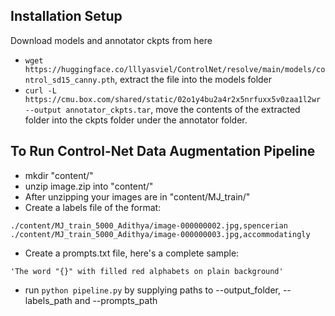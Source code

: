 

## Installation Setup

Download models and annotator ckpts from here
- `wget https://huggingface.co/lllyasviel/ControlNet/resolve/main/models/control_sd15_canny.pth`, extract the file into the models folder
- `curl -L https://cmu.box.com/shared/static/02o1y4bu2a4r2x5nrfuxx5v0zaa1l2wr --output annotator_ckpts.tar`, move the contents of the extracted folder into the ckpts folder under the annotator folder.


## To Run Control-Net Data Augmentation Pipeline
- mkdir "content/"
- unzip image.zip into "content/"
- After unzipping your images are in "content/MJ_train/"
- Create a labels file of the format:
```
./content/MJ_train_5000_Adithya/image-000000002.jpg,spencerian
./content/MJ_train_5000_Adithya/image-000000003.jpg,accommodatingly
```
- Create a prompts.txt file, here's a complete sample:
```
'The word "{}" with filled red alphabets on plain background'
```
- run `python pipeline.py` by supplying paths to --output_folder, --labels_path and --prompts_path 
